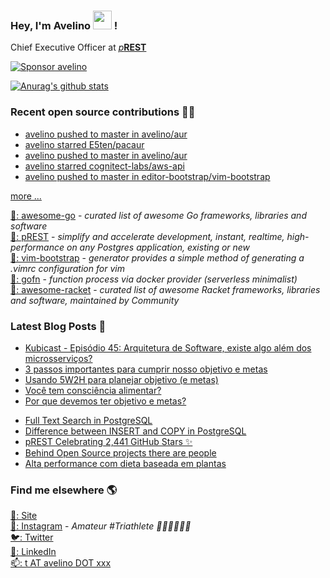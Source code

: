 ### Hey, I'm Avelino <img src="https://media.giphy.com/media/hvRJCLFzcasrR4ia7z/giphy.gif" width="30px"> !

Chief Executive Officer at [_p_**REST**](https://github.com/prest/prest)

[![Sponsor avelino](https://user-images.githubusercontent.com/31996/90784634-dc4b7480-e2d7-11ea-94b0-48754ff3afb1.png)](https://github.com/sponsors/avelino)

[![Anurag's github stats](https://github-readme-stats.vercel.app/api?username=avelino)](https://github.com/avelino)

### Recent open source contributions 👨‍💻

<!-- GITHUB:START -->
- [avelino pushed to master in avelino/aur](https://github.com/avelino/aur/compare/104b16c8c8...8479d0a17f)
- [avelino starred E5ten/pacaur](https://github.com/E5ten/pacaur)
- [avelino pushed to master in avelino/aur](https://github.com/avelino/aur/compare/0b3a236a06...104b16c8c8)
- [avelino starred cognitect-labs/aws-api](https://github.com/cognitect-labs/aws-api)
- [avelino pushed to master in editor-bootstrap/vim-bootstrap](https://github.com/editor-bootstrap/vim-bootstrap/compare/2964a45f77...fcf6e5ca53)
<!-- GITHUB:END -->

[more ...](https://github.com/avelino) <br>

[🐨: awesome-go](https://github.com/avelino/awesome-go) - _curated list of awesome Go frameworks, libraries and software_<br>
[🐘: pREST](https://github.com/prest/prest) - _simplify and accelerate development, instant, realtime, high-performance on any Postgres application, existing or new_ <br>
[📝: vim-bootstrap](https://vim-bootstrap.com) - _generator provides a simple method of generating a .vimrc configuration for vim_<br>
[🐙: gofn](https://github.com/gofn/gofn) - _function process via docker provider (serverless minimalist)_<br>
[🏸: awesome-racket](https://github.com/avelino/awesome-racket) - _curated list of awesome Racket frameworks, libraries and software, maintained by Community_

### Latest Blog Posts 📕

<!-- BLOG:START -->
- [Kubicast - Episódio 45: Arquitetura de Software, existe algo além dos microsserviços?](https://avelino.run/kubicast-epis%C3%B3dio-45-arquitetura-de-software-existe-algo-al%C3%A9m-dos-microsservi%C3%A7os/)
- [3 passos importantes para cumprir nosso objetivo e metas](https://avelino.run/quote/3-passos-importantes-para-cumprir-nosso-objetivo-e-metas/)
- [Usando 5W2H para planejar objetivo (e metas)](https://avelino.run/quote/usando-5w2h-para-planejar-objetivo-e-metas/)
- [Você tem consciência alimentar?](https://avelino.run/quote/voce-tem-consciencia-alimentar/)
- [Por que devemos ter objetivo e metas?](https://avelino.run/quote/por-que-devemos-ter-objetivo-e-metas/)
<!-- BLOG:END -->
<!-- DEVTO:START -->
- [Full Text Search in PostgreSQL](https://dev.to/prestd/full-text-search-in-postgresql-4k6e)
- [Difference between INSERT and COPY in PostgreSQL](https://dev.to/prestd/difference-between-insert-and-copy-in-postgresql-1ifc)
- [pREST Celebrating 2,441 GitHub Stars ✨](https://dev.to/prestd/prest-celebrating-2-441-github-stars-9ln)
- [Behind Open Source projects there are people](https://dev.to/avelino/behind-open-source-projects-there-are-people-hd1)
- [Alta performance com dieta baseada em plantas](https://dev.to/avelino/alta-performance-com-dieta-baseada-em-plantas-ab3)
<!-- DEVTO:END -->

### Find me elsewhere 🌎

[🚀: Site](https://avelino.run) <br>
[📸: Instagram](https://instagram.com/avelinorun) - _Amateur #Triathlete 🏊‍♂️🚴‍♂️🏃‍♂️_ <br>
[🐦: Twitter](https://twitter.com/avelinorun) <br>
[💼: LinkedIn](https://www.linkedin.com/in/avelinorun) <br>
[📫: t AT avelino DOT xxx](mailto:t@avelino.xxx)
